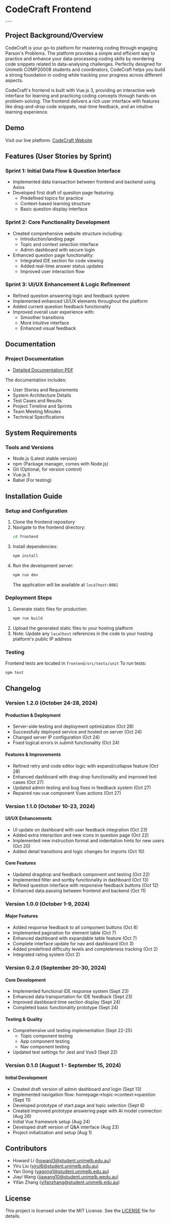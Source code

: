 # CodeCraft Frontend

<img src="CodeCraft.png" alt="CodeCraft" style="zoom:25%;" />

## Project Background/Overview
CodeCraft is your go-to platform for mastering coding through engaging Parson's Problems. The platform provides a simple and efficient way to practice and enhance your data-processing coding skills by reordering code snippets related to data-analysing challenges. Perfectly designed for Unimelb COMP20008 students and coordinators, CodeCraft helps you build a strong foundation in coding while tracking your progress across different aspects.

CodeCraft's frontend is built with Vue.js 3, providing an interactive web interface for learning and practicing coding concepts through hands-on problem-solving. The frontend delivers a rich user interface with features like drag-and-drop code snippets, real-time feedback, and an intuitive learning experience.

## Demo
Visit our live platform: [CodeCraft Website](http://54.252.5.239/)

## Features (User Stories by Sprint)

### Sprint 1: Initial Data Flow & Question Interface
- Implemented data transaction between frontend and backend using Axios
- Developed first draft of question page featuring:
  - Predefined topics for practice
  - Context-based learning structure
  - Basic question display interface

### Sprint 2: Core Functionality Development
- Created comprehensive website structure including:
  - Introduction/landing page
  - Topic and context selection interface
  - Admin dashboard with secure login
- Enhanced question page functionality:
  - Integrated IDE section for code viewing
  - Added real-time answer status updates
  - Improved user interaction flow

### Sprint 3: UI/UX Enhancement & Logic Refinement
- Refined question answering logic and feedback system
- Implemented enhanced UI/UX elements throughout the platform
- Added current question feedback functionality
- Improved overall user experience with:
  - Smoother transitions
  - More intuitive interface
  - Enhanced visual feedback

## Documentation

### Project Documentation
- [Detailed Documentation PDF](docs/Confluence%20Space%20-Team%20003%20Deadline%20Dominators.pdf)

The documentation includes:
- User Stories and Requirements
- System Architecture Details
- Test Cases and Results
- Project Timeline and Sprints
- Team Meeting Minutes
- Technical Specifications

## System Requirements
### Tools and Versions
- Node.js (Latest stable version)
- npm (Package manager, comes with Node.js)
- Git (Optional, for version control)
- Vue.js 3
- Babel (For testing)

## Installation Guide

### Setup and Configuration
1. Clone the frontend repository
2. Navigate to the frontend directory:
   ```bash
   cd frontend
   ```
3. Install dependencies:
   ```bash
   npm install
   ```
4. Run the development server:
   ```bash
   npm run dev
   ```
   The application will be available at `localhost:8081`

### Deployment Steps
1. Generate static files for production:
   ```bash
   npm run build
   ```
2. Upload the generated static files to your hosting platform
3. Note: Update any `localhost` references in the code to your hosting platform's public IP address

### Testing
Frontend tests are located in `frontend/src/tests/unit`
To run tests:
```bash
npm test
```

## Changelog

### Version 1.2.0 (October 24-28, 2024)
#### Production & Deployment
- Server-side testing and deployment optimization (Oct 28)
- Successfully deployed service and hosted on server (Oct 24)
- Changed server IP configuration (Oct 24)
- Fixed logical errors in submit functionality (Oct 24)

#### Features & Improvements
- Refined retry and code editor logic with expand/collapse feature (Oct 28)
- Enhanced dashboard with drag-drop functionality and improved test cases (Oct 27)
- Updated admin testing and bug fixes in feedback system (Oct 27)
- Repaired nav.vue component Vuex actions (Oct 27)

### Version 1.1.0 (October 10-23, 2024)
#### UI/UX Enhancements
- UI update on dashboard with user feedback integration (Oct 23)
- Added extra interaction and new icons in question page (Oct 22)
- Implemented new instruction format and indentation hints for new users (Oct 20)
- Added detail transitions and logic changes for imports (Oct 10)

#### Core Features
- Updated dragdrop and feedback component unit testing (Oct 22)
- Implemented filter and sortby functionality in dashboard (Oct 13)
- Refined question interface with responsive feedback buttons (Oct 12)
- Enhanced data passing between frontend and backend (Oct 11)

### Version 1.0.0 (October 1-9, 2024)
#### Major Features
- Added response feedback to all component buttons (Oct 8)
- Implemented pagination for element table (Oct 7)
- Enhanced dashboard with expandable table feature (Oct 7)
- Complete interface update for nav and dashboard (Oct 3)
- Added predefined difficulty levels and completeness tracking (Oct 2)
- Integrated rating system (Oct 2)

### Version 0.2.0 (September 20-30, 2024)
#### Core Development
- Implemented functional IDE response system (Sept 23)
- Enhanced data transportation for IDE feedback (Sept 23)
- Improved dashboard time section display (Sept 24)
- Completed basic functionality prototype (Sept 24)

#### Testing & Quality
- Comprehensive unit testing implementation (Sept 22-25)
  - Topic component testing
  - App component testing
  - Nav component testing
- Updated test settings for Jest and Vue3 (Sept 22)

### Version 0.1.0 (August 1 - September 15, 2024)
#### Initial Development
- Created draft version of admin dashboard and login (Sept 13)
- Implemented navigation flow: homepage->topic->context->question (Sept 11)
- Developed prototype of start page and topic selection (Sept 6)
- Created improved prototype answering page with AI model connection (Aug 26)
- Initial Vue framework setup (Aug 24)
- Developed draft version of Q&A interface (Aug 23)
- Project initialization and setup (Aug 1)


## Contributors
- Howard Li (howard3@student.unimelb.edu.au)
- Yiru Liu (yirul6@student.unimelb.edu.au)
- Yan Gong (yagong1@student.unimelb.edu.au)
- Jiayi Wang (jiawang10@student.unimelb.wedu.au)
- Yifan Zhang (yifanzhang@student.unimelb.edu.au)

## License
This project is licensed under the MIT License. See the [LICENSE](LICENSE) file for details.
